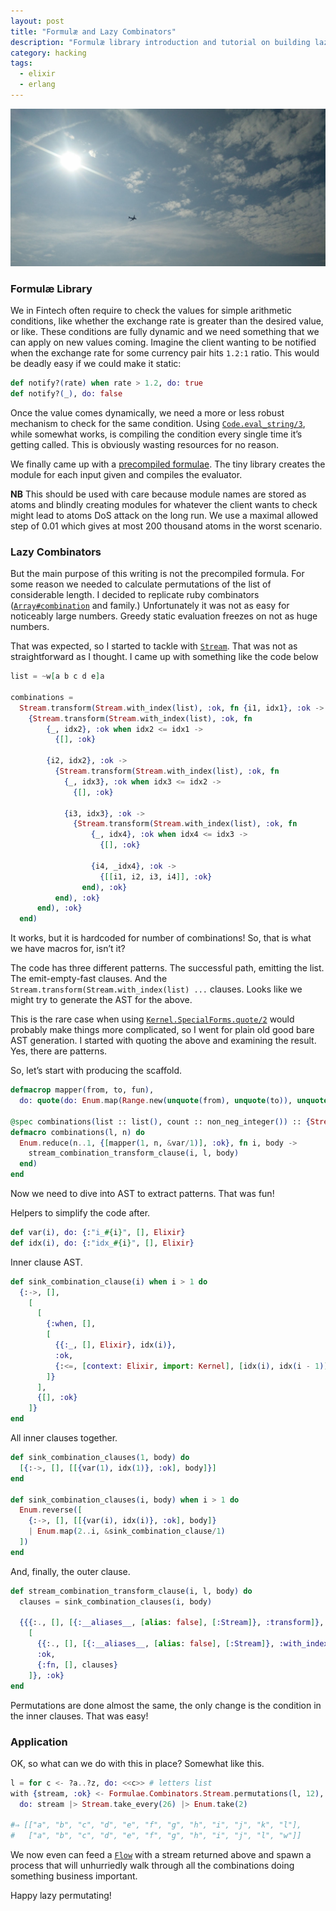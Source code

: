 ```yaml
---
layout: post
title: "Formulæ and Lazy Combinators"
description: "Formulæ library introduction and tutorial on building lazy combinators"
category: hacking
tags:
  - elixir
  - erlang
---
```


![The airplace in the sky](img/airplane-sun-sky.jpg)

### Formulæ Library

We in Fintech often require to check the values for simple arithmetic conditions,
like whether the exchange rate is greater than the desired value, or like.
These conditions are fully dynamic and we need something that we can apply
on new values coming. Imagine the client wanting to be notified when the exchange
rate for some currency pair hits `1.2:1` ratio. This would be deadly easy if
we could make it static:

```elixir
def notify?(rate) when rate > 1.2, do: true
def notify?(_), do: false
```

Once the value comes dynamically, we need a more or less robust mechanism to check
for the same condition. Using [`Code.eval_string/3`](https://hexdocs.pm/elixir/master/Code.html?#eval_string/3), while somewhat works, is compiling the condition every single
time it’s getting called. This is obviously wasting resources for no reason.

We finally came up with a [precompiled formulae](https://hexdocs.pm/formulae/Formulae.html#content). The tiny library creates the module for each input given and compiles the evaluator.

**NB** This should be used with care because module names are stored as atoms and
blindly creating modules for whatever the client wants to check might lead to
atoms DoS attack on the long run. We use a maximal allowed step of 0.01 which
gives at most 200 thousand atoms in the worst scenario.

### Lazy Combinators

But the main purpose of this writing is not the precompiled formula. For some
reason we needed to calculate permutations of the list of considerable length.
I decided to replicate ruby combinators ([`Array#combination`](https://ruby-doc.org/core/Array.html#method-i-combination) and family.) Unfortunately it was not as easy
for noticeably large numbers. Greedy static evaluation freezes on not as huge numbers.

That was expected, so I started to tackle with [`Stream`](https://hexdocs.pm/elixir/master/Stream.html). That was not as straightforward as I thought. I came up with something like the code below

```elixir
list = ~w[a b c d e]a

combinations =
  Stream.transform(Stream.with_index(list), :ok, fn {i1, idx1}, :ok ->
    {Stream.transform(Stream.with_index(list), :ok, fn
        {_, idx2}, :ok when idx2 <= idx1 ->
          {[], :ok}

        {i2, idx2}, :ok ->
          {Stream.transform(Stream.with_index(list), :ok, fn
            {_, idx3}, :ok when idx3 <= idx2 ->
              {[], :ok}

            {i3, idx3}, :ok ->
              {Stream.transform(Stream.with_index(list), :ok, fn
                  {_, idx4}, :ok when idx4 <= idx3 ->
                    {[], :ok}

                  {i4, _idx4}, :ok ->
                    {[[i1, i2, i3, i4]], :ok}
                end), :ok}
          end), :ok}
      end), :ok}
  end)
```

It works, but it is hardcoded for number of combinations! So, that is what
we have macros for, isn’t it?

The code has three different patterns. The successful path, emitting the list.
The emit-empty-fast clauses. And the `Stream.transform(Stream.with_index(list) ...`
clauses. Looks like we might try to generate the AST for the above.

This is the rare case when using [`Kernel.SpecialForms.quote/2`](https://hexdocs.pm/elixir/master/Kernel.SpecialForms.html?#quote/2) would probably make things more complicated, so
I went for plain old good bare AST generation. I started with quoting the above
and examining the result. Yes, there are patterns.

So, let’s start with producing the scaffold.

```elixir
defmacrop mapper(from, to, fun),
  do: quote(do: Enum.map(Range.new(unquote(from), unquote(to)), unquote(fun)))

@spec combinations(list :: list(), count :: non_neg_integer()) :: {Stream.t(), :ok}
defmacro combinations(l, n) do
  Enum.reduce(n..1, {[mapper(1, n, &var/1)], :ok}, fn i, body ->
    stream_combination_transform_clause(i, l, body)
  end)
end
```

Now we need to dive into AST to extract patterns. That was fun!

Helpers to simplify the code after.

```elixir
def var(i), do: {:"i_#{i}", [], Elixir}
def idx(i), do: {:"idx_#{i}", [], Elixir}
```

Inner clause AST.

```elixir
def sink_combination_clause(i) when i > 1 do
  {:->, [],
    [
      [
        {:when, [],
        [
          {​{:_, [], Elixir}, idx(i)},
          :ok,
          {:<=, [context: Elixir, import: Kernel], [idx(i), idx(i - 1)]}
        ]}
      ],
      {[], :ok}
    ]}
end
```

All inner clauses together.

```elixir
def sink_combination_clauses(1, body) do
  [{:->, [], [[{var(1), idx(1)}, :ok], body]}]
end

def sink_combination_clauses(i, body) when i > 1 do
  Enum.reverse([
    {:->, [], [[{var(i), idx(i)}, :ok], body]}
    | Enum.map(2..i, &sink_combination_clause/1)
  ])
end
```

And, finally, the outer clause.

```elixir
def stream_combination_transform_clause(i, l, body) do
  clauses = sink_combination_clauses(i, body)

  {​{​{:., [], [{:__aliases__, [alias: false], [:Stream]}, :transform]}, [],
    [
      {​{:., [], [{:__aliases__, [alias: false], [:Stream]}, :with_index]}, [], [l]},
      :ok,
      {:fn, [], clauses}
    ]}, :ok}
end
```

Permutations are done almost the same, the only change is the condition
in the inner clauses. That was easy!

### Application

OK, so what can we do with this in place? Somewhat like this.

```elixir
l = for c <- ?a..?z, do: <<c>> # letters list
with {stream, :ok} <- Formulae.Combinators.Stream.permutations(l, 12),
  do: stream |> Stream.take_every(26) |> Enum.take(2)

#⇒ [["a", "b", "c", "d", "e", "f", "g", "h", "i", "j", "k", "l"],
#   ["a", "b", "c", "d", "e", "f", "g", "h", "i", "j", "l", "w"]]
```

We now even can feed a [`Flow`](https://hexdocs.pm/flow/Flow.html) with a stream
returned above and spawn a process that will unhurriedly walk through all the
combinations doing something business important.

Happy lazy permutating!
